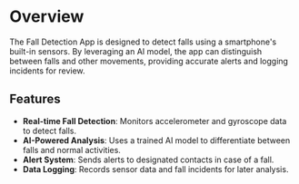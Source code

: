 
  <h1>Overview</h1>
 <p>The Fall Detection App is designed to detect falls using a smartphone's built-in sensors. By leveraging an AI model, the app can distinguish between falls and other movements, providing accurate alerts and logging incidents for review.</p>

 <h2>Features</h2>
    <ul>
        <li><strong>Real-time Fall Detection</strong>: Monitors accelerometer and gyroscope data to detect falls.</li>
        <li><strong>AI-Powered Analysis</strong>: Uses a trained AI model to differentiate between falls and normal activities.</li>
        <li><strong>Alert System</strong>: Sends alerts to designated contacts in case of a fall.</li>
        <li><strong>Data Logging</strong>: Records sensor data and fall incidents for later analysis.</li>
    </ul>

